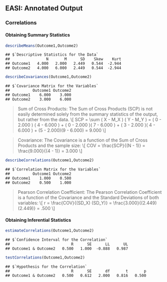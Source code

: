 
## EASI: Annotated Output

### Correlations

#### Obtaining Summary Statistics


```r
describeMeans(Outcome1,Outcome2)
```

```
## $`Descriptive Statistics for the Data`
##                N       M      SD    Skew    Kurt
## Outcome1   4.000   2.000   2.449   0.544  -2.944
## Outcome2   4.000   6.000   2.449   0.544  -2.944
```


```r
describeCovariances(Outcome1,Outcome2)
```

```
## $`Covariance Matrix for the Variables`
##          Outcome1 Outcome2
## Outcome1    6.000    3.000
## Outcome2    3.000    6.000
```

> Sum of Cross Products: The Sum of Cross Products (SCP) is not easily determined solely from the summary statistics of the output, but rather from the data.
> \\[ SCP = \sum ( X - M_X ) ( Y - M_Y ) = ( 0 - 2.000 ) ( 4 - 6.000 ) + ( 0 - 2.000 )( 7 - 6.000 ) + ( 3 - 2.000 )( 4 - 6.000 ) + (5 - 2.000)(9 - 6.000) = 9.000 \\]

> Covariance: The Covariance is a function of the Sum of Cross Products and the sample size:
> \\[ COV = \frac{SCP}{(N - 1)} = \frac{9.000}{(4 - 1)} = 3.000 \\]

```r
describeCorrelations(Outcome1,Outcome2)
```

```
## $`Correlation Matrix for the Variables`
##          Outcome1 Outcome2
## Outcome1    1.000    0.500
## Outcome2    0.500    1.000
```

> Pearson Correlation Coefficient: The Pearson Correlation Coefficient is a function of the Covariance and the Standard Deviations of both variables:
> \\[ r = \frac{COV}{(SD_X) (SD_Y)} = \frac{3.000}{(2.449) (2.449)} = .500 \\]

#### Obtaining Inferential Statistics


```r
estimateCorrelations(Outcome1,Outcome2)
```

```
## $`Confidence Interval for the Correlation`
##                           R      SE      LL      UL
## Outcome1 & Outcome2   0.500   1.000  -0.888   0.987
```


```r
testCorrelations(Outcome1,Outcome2)
```

```
## $`Hypothesis for the Correlation`
##                           R      SE      df       t       p
## Outcome1 & Outcome2   0.500   0.612   2.000   0.816   0.500
```
